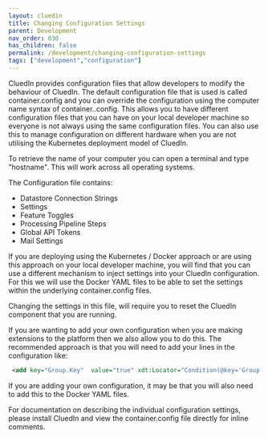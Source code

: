 ```yaml
---
layout: cluedin
title: Changing Configuration Settings
parent: Development
nav_order: 030
has_children: false
permalink: /development/changing-configuration-settings
tags: ["development","configuration"]
---
```


CluedIn provides configuration files that allow developers to modify the behaviour of CluedIn. The default configuration file that is used is called container.config and you can override the configuration using the computer name syntax of container.<Your Computer Name>.config. This allows you to have different configuration files that you can have on your local developer machine so everyone is not always using the same configuration files. You can also use this to manage configuration on different hardware when you are not utilising the Kubernetes deployment model of CluedIn.

To retrieve the name of your computer you can open a terminal and type "hostname". This will work across all operating systems. 

The Configuration file contains:

- Datastore Connection Strings
- Settings
- Feature Toggles
- Processing Pipeline Steps
- Global API Tokens
- Mail Settings

If you are deploying using the Kubernetes / Docker approach or are using this approach on your local developer machine, you will find that you can use a different mechanism to inject settings into your CluedIn configuration. For this we will use the Docker YAML files to be able to set the settings within the underlying container.config files. 

Changing the settings in this file, will require you to reset the CluedIn component that you are running. 

If you are wanting to add your own configuration when you are making extensions to the platform then we also allow you to do this. The recommended approach is that you will need to add your lines in the configuration like: 

```xml
 <add key="Group.Key"  value="true" xdt:Locator="Condition(@key='Group.Key')" xdt:Transform="Replace" />
```

If you are adding your own configuration, it may be that you will also need to add this to the Docker YAML files. 

For documentation on describing the individual configuration settings, please install CluedIn and view the container.config file directly for inline comments. 